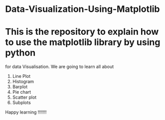# Data-Visualization-Using-Matplotlib
# This is the repository to explain how to use the matplotlib library by using python 
for data Visualisation.
We are going to learn all about
1. Line Plot
2. Histogram
3. Barplot
4. Pie chart
5. Scatter plot
6. Subplots

Happy learning !!!!!!!
